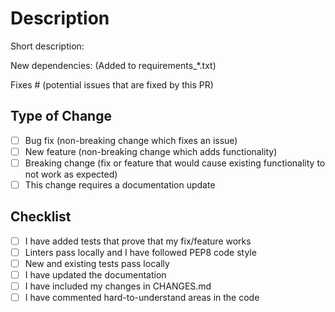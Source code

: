 # Description

Short description:

New dependencies: (Added to requirements_*.txt)

Fixes # (potential issues that are fixed by this PR)

## Type of Change

- [ ] Bug fix (non-breaking change which fixes an issue)
- [ ] New feature (non-breaking change which adds functionality)
- [ ] Breaking change (fix or feature that would cause existing functionality to not work as expected)
- [ ] This change requires a documentation update

## Checklist

- [ ] I have added tests that prove that my fix/feature works
- [ ] Linters pass locally and I have followed PEP8 code style
- [ ] New and existing tests pass locally
- [ ] I have updated the documentation
- [ ] I have included my changes in CHANGES.md
- [ ] I have commented hard-to-understand areas in the code
